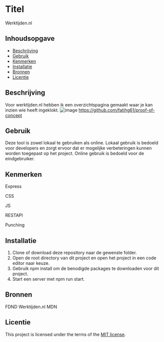 # Titel
Werktijden.nl

## Inhoudsopgave

  * [Beschrijving](#beschrijving)
  * [Gebruik](#gebruik)
  * [Kenmerken](#kenmerken)
  * [Installatie](#installatie)
  * [Bronnen](#bronnen)
  * [Licentie](#licentie)

## Beschrijving
Voor werktijden.nl hebben ik een overzichtspagina gemaakt waar je kan inzien wie heeft ingeklokt.
![image](https://github.com/fatihg61/proof-of-concept/assets/112856020/b36e9162-f02b-4754-baa2-195f62018ff8)
https://github.com/fatihg61/proof-of-concept

## Gebruik
Deze tool is zowel lokaal te gebruiken als online. Lokaal gebruik is bedoeld voor developers en zorgt ervoor dat er mogelijke verbeteringen kunnen worden toegepast op het project. Online gebruik is bedoeld voor de eindgebruiker.

## Kenmerken
Express

CSS

JS

RESTAPI

Punching

## Installatie
1. Clone of download deze repository naar de gewenste folder.
2. Open de root directory van dit project en open het project in een code editor naar keuze.
3. Gebruik npm install om de benodigde packages te downloaden voor dit project.
4. Start een server met npm run start.

## Bronnen
FDND
Werktijden.nl
MDN


## Licentie

This project is licensed under the terms of the [MIT license](./LICENSE).
